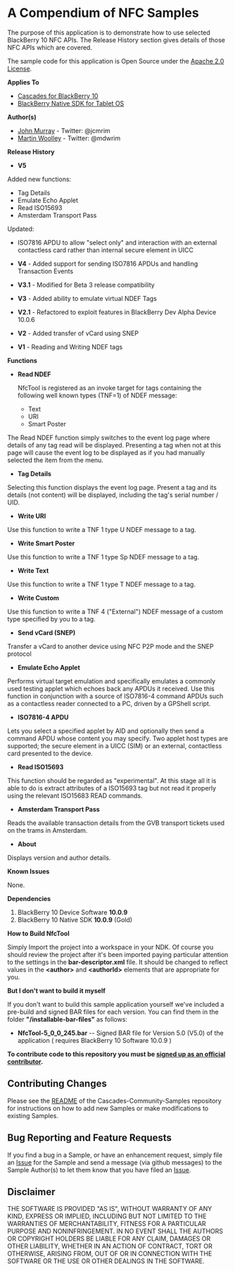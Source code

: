 # A Compendium of NFC Samples

The purpose of this application is to demonstrate how to use selected 
BlackBerry 10 NFC APIs. The Release History section gives details of 
those NFC APIs which are covered.

The sample code for this application is Open Source under 
the [Apache 2.0 License](http://www.apache.org/licenses/LICENSE-2.0.html).

**Applies To**

* [Cascades for BlackBerry 10](https://bdsc.webapps.blackberry.com/cascades/)
* [BlackBerry Native SDK for Tablet OS](https://bdsc.webapps.blackberry.com/native/)

**Author(s)** 

* [John Murray](https://github.com/jcmurray) - Twitter: @jcmrim
* [Martin Woolley](https://github.com/mdwoolley) - Twitter: @mdwrim


**Release History**

* **V5** 

 Added new functions:
   * Tag Details
   * Emulate Echo Applet
   * Read ISO15693
   * Amsterdam Transport Pass

 Updated:
   * ISO7816 APDU to allow "select only" and interaction with an external contactless card rather than internal secure element in UICC

* **V4** - Added support for sending ISO7816 APDUs and handling Transaction Events
* **V3.1** - Modified for Beta 3 release compatibility
* **V3** - Added ability to emulate virtual NDEF Tags
* **V2.1** - Refactored to exploit features in BlackBerry Dev Alpha Device 10.0.6
* **V2** - Added transfer of vCard using SNEP
* **V1** - Reading and Writing NDEF tags

**Functions**

* **Read NDEF**

    NfcTool is registered as an invoke target for tags containing the following well known types (TNF=1) of NDEF message:
   * Text
   * URI
   * Smart Poster

 The Read NDEF function simply switches to the event log page where details of any tag read will be displayed. Presenting a tag when not at this page will cause the event log to be displayed as if you had manually selected the item from the menu.

* **Tag Details**

 Selecting this function displays the event log page. Present a tag and its details (not content) will be displayed, including the tag's serial number / UID.

* **Write URI**

 Use this function to write a TNF 1 type U NDEF message to a tag.

* **Write Smart Poster**

 Use this function to write a TNF 1 type Sp NDEF message to a tag.

* **Write Text**

 Use this function to write a TNF 1 type T NDEF message to a tag.

* **Write Custom**

 Use this function to write a TNF 4 ("External") NDEF message of a custom type specified by you to a tag.

* **Send vCard (SNEP)**

 Transfer a vCard to another device using NFC P2P mode and the SNEP protocol

* **Emulate Echo Applet**

 Performs virtual target emulation and specifically emulates a commonly used testing applet which echoes back any APDUs it received. Use this function in conjunction with a source of ISO7816-4 command APDUs such as a contactless reader connected to a PC, driven by a GPShell script.

* **ISO7816-4 APDU**

 Lets you select a specified applet by AID and optionally then send a command APDU whose content you may specify. Two applet host types are supported; the secure element in a UICC (SIM) or an external, contactless card presented to the device.

* **Read ISO15693**

 This function should be regarded as "experimental". At this stage all it is able to do is extract attributes of a ISO15693 tag but not read it properly using the relevant ISO15683 READ commands.

* **Amsterdam Transport Pass**

 Reads the available transaction details from the GVB transport tickets used on the trams in Amsterdam.

* **About**

 Displays version and author details. 


**Known Issues**

None.

**Dependencies**

1. BlackBerry 10 Device Software **10.0.9**
1. BlackBerry 10 Native SDK **10.0.9** (Gold)

**How to Build NfcTool**

Simply Import the project into a workspace in your NDK. Of course you should review the project after it's been imported paying particular attention to the settings in the **bar-descriptor.xml** file. It should be changed to reflect values in the **&lt;author&gt;** and **&lt;authorId&gt;** elements that are appropriate for you.
 
**But I don't want to build it myself**

If you don't want to build this sample application yourself we've included a 
pre-build and signed BAR files for each version. You can find them in the 
folder **"/installable-bar-files"** as follows:

* **NfcTool-5\_0\_0\_245.bar** -- Signed BAR file for Version 5.0 (V5.0) of the application ( requires BlackBerry 10 Software 10.0.9 )

**To contribute code to this repository you must be [signed up as an 
official contributor](http://blackberry.github.com/howToContribute.html).**


## Contributing Changes

Please see the [README](https://github.com/blackberry/Cascades-Community-Samples/blob/master/README.md) 
of the Cascades-Community-Samples repository for instructions on how to add new Samples or 
make modifications to existing Samples.


## Bug Reporting and Feature Requests

If you find a bug in a Sample, or have an enhancement request, simply file 
an [Issue](https://github.com/blackberry/Cascades-Community-Samples/issues) for 
the Sample and send a message (via github messages) to the Sample Author(s) to let 
them know that you have filed an [Issue](https://github.com/blackberry/Cascades-Community-Samples/issues).


## Disclaimer

THE SOFTWARE IS PROVIDED "AS IS", WITHOUT WARRANTY OF ANY KIND, EXPRESS OR IMPLIED, INCLUDING 
BUT NOT LIMITED TO THE WARRANTIES OF MERCHANTABILITY, FITNESS FOR A PARTICULAR PURPOSE 
AND NONINFRINGEMENT. IN NO EVENT SHALL THE AUTHORS OR COPYRIGHT HOLDERS BE LIABLE FOR 
ANY CLAIM, DAMAGES OR OTHER LIABILITY, WHETHER IN AN ACTION OF CONTRACT, TORT OR 
OTHERWISE, ARISING FROM, OUT OF OR IN CONNECTION WITH THE SOFTWARE OR THE USE OR 
OTHER DEALINGS IN THE SOFTWARE.